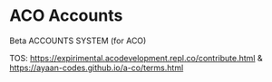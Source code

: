 # ACO Accounts
Beta ACCOUNTS SYSTEM (for ACO)

TOS: https://expirimental.acodevelopment.repl.co/contribute.html & https://ayaan-codes.github.io/a-co/terms.html
